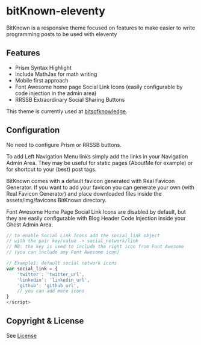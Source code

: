 # bitKnown-eleventy

BitKnown is a responsive theme focused on features to make easier to write programming posts to be used with eleventy

## Features

* Prism Syntax Highlight
* Include MathJax for math writing  
* Mobile first approach
* Font Awesome home page Social Link Icons (easily configurable by code injection in the admin area)
* RRSSB Extraordinary Social Sharing Buttons  

This theme is currently used at [bitsofknowledge](https://bitsofknowledge.net).

## Configuration

No need to configure Prism or RRSSB buttons.

To add Left Navigation Menu links simply add the links in your Navigation Admin Area. They may be useful for static pages (AboutMe for example) or for shortcut to your (best) post tags.

BitKnown comes with a default favicon generated with Real Favicon Generator. If you want to add your favicon you can generate your own (with Real Favicon Generator) and place downloaded files inside the assets/img/favicons BitKnown directory.

Font Awesome Home Page Social Link Icons are disabled by default, but they are easily configurable with Blog Header Code Injection inside your Ghost Admin Area.

```javascript
// to enable Social Link Icons add the social_link object
// with the pair key/value -> social_network/link
// NB: the key is used to include the right icon from Font Awesome
// (you can include any Font Awesome icon)

// Example1: default social network icons
var social_link = {
    'twitter': 'twitter_url',
    'linkedin': 'linkedin_url',
    'github': 'github_url',
    // you can add more icons
}
</script>
```

## Copyright & License

See [License](LICENSE)
